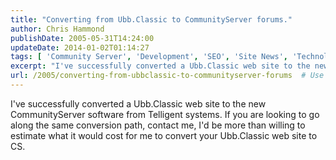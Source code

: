 ```yaml
---
title: "Converting from Ubb.Classic to CommunityServer forums."
author: Chris Hammond
publishDate: 2005-05-31T14:24:00
updateDate: 2014-01-02T01:14:27
tags: [ 'Community Server', 'Development', 'SEO', 'Site News', 'Technology' ]
excerpt: "I've successfully converted a Ubb.Classic web site to the new CommunityServer software from Telligent systems. If you are looking to go along the same conversion path, contact me, I'd be more than willing to estimate what it would cost for me to convert your Ubb.Classic web site to..."
url: /2005/converting-from-ubbclassic-to-communityserver-forums  # Use the generated URL with year
---
```

<p>I've successfully converted a Ubb.Classic web site to the new CommunityServer software from Telligent systems. If you are looking to go along the same conversion path, contact me, I'd be more than willing to estimate what it would cost for me to convert your Ubb.Classic web site to CS.</p>
